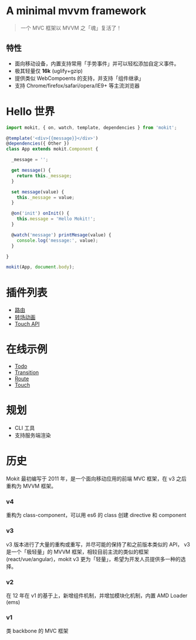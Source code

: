 # A minimal mvvm framework

> 一个 MVC 框架以 MVVM 之「魂」复活了！  

<!--more-->

## 特性
- 面向移动设备，内置支持常用「手势事件」并可以轻松添加自定义事件。  
- 极其轻量仅 **16k** (uglify+gzip)  
- 提供类似 WebCompoents 的支持，并支持「组件继承」 
- 支持 Chrome/firefox/safari/opera/IE9+ 等主流浏览器

  
# Hello 世界  

```js
import mokit, { on, watch, template, dependencies } from 'mokit';

@template('<div>{{message}}</div>')
@dependencies({ Other })
class App extends mokit.Component {

  _message = '';

  get message() {
    return this._message;
  }

  set message(value) {
    this._message = value;
  }

  @on('init') onInit() {
    this.message = 'Hello Mokit!';
  }

  @watch('message') printMesage(value) {
    console.log('message:', value);
  }

}

mokit(App, document.body);
```

# 插件列表
- [路由](https://github.com/Houfeng/mokit-router/)
- [转场动画](https://github.com/Houfeng/mokit-transition/)
- [Touch API](https://github.com/Houfeng/mokit-touch/)

# 在线示例
- [Todo](http://houfeng.net/mokit/examples/todo/)
- [Transition](http://houfeng.net/mokit-transition/examples/)
- [Route](http://houfeng.net/mokit-router/examples/)
- [Touch](http://houfeng.net/mokit-touch/examples/)

# 规划
- CLI 工具
- 支持服务端渲染

# 历史

Mokit 最初编写于 2011 年，是一个面向移动应用的前端 MVC 框架，在 v3 之后重构为 MVVM 框架。

### v4 
重构为  class-component，可以用 es6 的 class 创建 directive 和 component  

### v3
v3 版本进行了大量的重构或重写，并尽可能的保持了和之前版本类似的 API，
v3 是一个「极轻量」的 MVVM 框架，相较目前主流的类似的框架(react/vue/angular)，mokit v3 更为「轻量」，希望为开发人员提供多一种的选择。

### v2

在 12 年在 v1 的基于上，新增组件机制，并增加模块化机制，内置 AMD Loader (ems)

### v1

类 backbone 的 MVC 框架